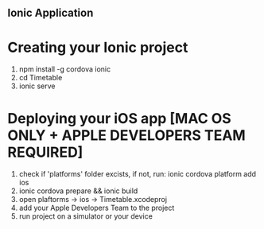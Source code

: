 ## Ionic Application

# Creating your Ionic project
1. npm install -g cordova ionic
2. cd Timetable
3. ionic serve

# Deploying your iOS app [MAC OS ONLY + APPLE DEVELOPERS TEAM REQUIRED]
1. check if 'platforms' folder excists, if not, run: ionic cordova platform add ios
2. ionic cordova prepare && ionic build
3. open plaftorms -> ios -> Timetable.xcodeproj
4. add your Apple Developers Team to the project
5. run project on a simulator or your device
